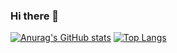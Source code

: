### Hi there 👋

[![Anurag's GitHub stats](https://github-readme-stats.vercel.app/api?username=GiovaniGitHub)](https://github.com/anuraghazra/github-readme-stats)
[![Top Langs](https://github-readme-stats.vercel.app/api/top-langs/?username=GiovaniGitHub&langs_count=8)](https://github.com/anuraghazra/github-readme-stats)
<!--
**GiovaniGitHub/GiovaniGitHub** is a ✨ _special_ ✨ repository because its `README.md` (this file) appears on your GitHub profile.

Here are some ideas to get you started:

- 🔭 I’m currently working on ...
- 🌱 I’m currently learning ...
- 👯 I’m looking to collaborate on ...
- 🤔 I’m looking for help with ...
- 💬 Ask me about ...
- 📫 How to reach me: ...
- 😄 Pronouns: ...
- ⚡ Fun fact: ...
-->
